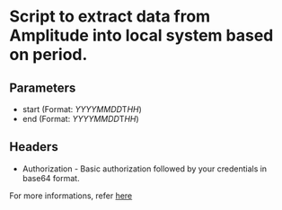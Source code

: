 # Script to extract data from Amplitude into local system based on period.

## Parameters

- start (Format: *YYYYMMDD*T*HH*)
- end (Format: *YYYYMMDD*T*HH*)

## Headers

- Authorization - Basic authorization followed by your credentials in base64 format.

For more informations, refer [here](https://amplitude.zendesk.com/hc/en-us/articles/205406637-Export-API-Export-Your-Project-s-Event-Data)

